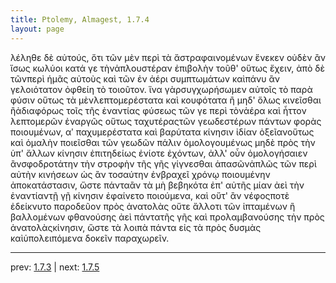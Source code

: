 ```yaml
---
title: Ptolemy, Almagest, 1.7.4
layout: page
---
```


λέληθε δὲ αὐτούς, ὅτι τῶν μὲν περὶ τὰ ἄστραφαινομένων ἕνεκεν οὐδὲν ἂν ἴσως κωλύοι κατά γε τὴνἁπλουστέραν ἐπιβολὴν τοῦθ' οὕτως ἔχειν, ἀπὸ δὲ τῶνπερὶ ἡμᾶς αὐτοὺς καὶ τῶν ἐν ἀέρι συμπτωμάτων καὶπάνυ ἂν γελοιότατον ὀφθείη τὸ τοιοῦτον. ἵνα γὰρσυγχωρήσωμεν αὐτοῖς τὸ παρὰ φύσιν οὕτως τὰ μὲνλεπτομερέστατα καὶ κουφότατα ἢ μηδ' ὅλως κινεῖσθαι ἢἀδιαφόρως τοῖς τῆς ἐναντίας φύσεως τῶν γε περὶ τὸνἀέρα καὶ ἧττον λεπτομερῶν ἐναργῶς οὕτως ταχυτέραςτῶν γεωδεστέρων πάντων φορὰς ποιουμένων, αʹ παχυμερέστατα καὶ βαρύτατα κίνησιν ἰδίαν ὀξεῖανοὕτως καὶ ὁμαλὴν ποιεῖσθαι τῶν γεωδῶν πάλιν ὁμολογουμένως μηδὲ πρὸς τὴν ὑπ' ἄλλων κίνησιν ἐπιτηδείως ἐνίοτε ἐχόντων, ἀλλ' οὖν ὁμολογήσαιεν ἂνσφοδροτάτην τὴν στροφὴν τῆς γῆς γίγνεσθαι ἁπασῶνἁπλῶς τῶν περὶ αὐτὴν κινήσεων ὡς ἂν τοσαύτην ἐνβραχεῖ χρόνῳ ποιουμένην ἀποκατάστασιν, ὥστε πάνταἂν τὰ μὴ βεβηκότα ἐπ' αὐτῆς μίαν ἀεὶ τὴν ἐναντίαντῇ γῇ κίνησιν ἐφαίνετο ποιούμενα, καὶ οὔτ' ἂν νέφοςποτὲ ἐδείκνυτο παροδεῦον πρὸς ἀνατολὰς οὔτε ἄλλοτι τῶν ἱπταμένων ἢ βαλλομένων φθανούσης ἀεὶ πάντατῆς γῆς καὶ προλαμβανούσης τὴν πρὸς ἀνατολὰςκίνησιν, ὥστε τὰ λοιπὰ πάντα εἰς τὰ πρὸς δυσμὰς καὶὑπολειπόμενα δοκεῖν παραχωρεῖν.

---

prev: [1.7.3](../1.7.3/) | next: [1.7.5](../1.7.5/)

